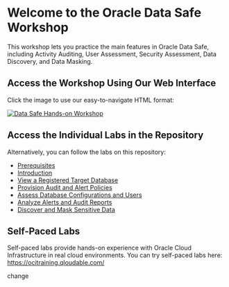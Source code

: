 # Welcome to the Oracle Data Safe Workshop

This workshop lets you practice the main features in Oracle Data Safe, including Activity Auditing, User Assessment, Security Assessment, Data Discovery, and Data Masking.

## Access the Workshop Using Our Web Interface

Click the image to use our easy-to-navigate HTML format:

[![Data Safe Hands-on Workshop](./images/data-safe-hol.png " ")](https://oracle.github.io/learning-library/data-management-library/security/data-safe/workshop)

## Access the Individual Labs in the Repository

Alternatively, you can follow the labs on this repository:

- [Prerequisites](./livelabs/prerequisites-for-the-livelabs-tenancy.md)
- [Introduction](./introduction/introduction.md)
- [View a Registered Target Database](./provision-register-autonomous-database/provision-register-autonomous-database/.md)
- [Provision Audit and Alert Policies](./provision-audit-alert-policies/provision-audit-alert-policies.md)
- [Assess Database Configurations and Users](./assess-database-configurations-users/assess-database-configurations-users.md)
- [Analyze Alerts and Audit Reports](./analyze-alerts-audit-reports/analyze-alerts-audit-reports.md)
- [Discover and Mask Sensitive Data](./discover-mask-sensitive-data/discover-mask-sensitive-data.md)


## Self-Paced Labs

Self-paced labs provide hands-on experience with Oracle Cloud Infrastructure in real cloud environments. You can try self-paced labs here: https://ocitraining.qloudable.com/

change
